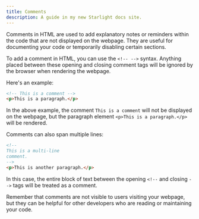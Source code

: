 ```yaml
---
title: Comments
description: A guide in my new Starlight docs site.
---
```

Comments in HTML are used to add explanatory notes or reminders within the code that are not displayed on the webpage. They are useful for documenting your code or temporarily disabling certain sections. 

To add a comment in HTML, you can use the `<!-- -->` syntax. Anything placed between these opening and closing comment tags will be ignored by the browser when rendering the webpage.

Here's an example:

```html
<!-- This is a comment -->
<p>This is a paragraph.</p>
```

In the above example, the comment `This is a comment` will not be displayed on the webpage, but the paragraph element `<p>This is a paragraph.</p>` will be rendered.

Comments can also span multiple lines:

```html
<!--
This is a multi-line
comment.
-->
<p>This is another paragraph.</p>
```

In this case, the entire block of text between the opening `<!--` and closing `-->` tags will be treated as a comment.

Remember that comments are not visible to users visiting your webpage, but they can be helpful for other developers who are reading or maintaining your code.
